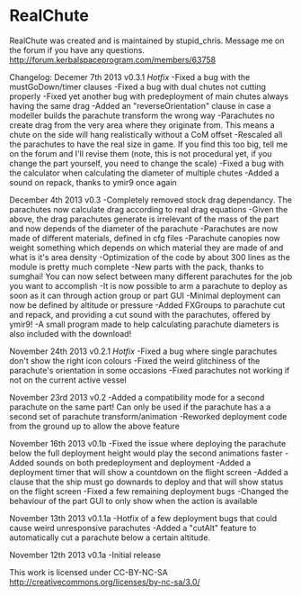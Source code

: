 RealChute
=========
RealChute was created and is maintained by stupid_chris. Message me on the forum if you have any questions.
http://forum.kerbalspaceprogram.com/members/63758

Changelog:
Decemer 7th 2013
v0.3.1
*Hotfix*
-Fixed a bug with the mustGoDown/timer clauses
-Fixed a bug with dual chutes not cutting properly
-Fixed yet another bug with predeployment of main chutes always having the same drag
-Added an "reverseOrientation" clause in case a modeller builds the parachute transform the wrong way
-Parachutes no create drag from the very area where they originate from. This means a chute on the side will hang realistically without a CoM offset
-Rescaled all the parachutes to have the real size in game. If you find this too big, tell me on the forum and I'll revise them (note, this is not procedural yet, if you change the part yourself, you need to change the scale)
-Fixed a bug with the calculator when calculating the diameter of multiple chutes
-Added a sound on repack, thanks to ymir9 once again

December 4th 2013
v0.3
-Completely removed stock drag dependancy. The parachutes now calculate drag according to real drag equations
-Given the above, the drag parachutes generate is irrelevant of the mass of the part and now depends of the diameter of the parachute
-Parachutes are now made of different materials, defined in cfg files
-Parachute canopies now weight something which depends on which material they are made of and what is it's area density
-Optimization of the code by about 300 lines as the module is pretty much complete
-New parts with the pack, thanks to sumghai! You can now select between many different parachutes for the job you want to accomplish
-It is now possible to arm a parachute to deploy as soon as it can through action group or part GUI
-Minimal deployment can now be defined by altitude or pressure
-Added FXGroups to parachute cut and repack, and providing a cut sound with the parachutes, offered by ymir9!
-A small program made to help calculating parachute diameters is also included with the download!

November 24th 2013
v0.2.1
*Hotfix*
-Fixed a bug where single parachutes don't show the right icon colours
-Fixed the weird glitchiness of the parachute's orientation in some occasions
-Fixed parachutes not working if not on the current active vessel

November 23rd 2013
v0.2
-Added a compatibility mode for a second parachute on the same part! Can only be used if the parachute has a a
second set of parachute transform/animation
-Reworked deployment code from the ground up to allow the above feature

November 16th 2013
v0.1b
-Fixed the issue where deploying the parachute below the full deployment height would play the second animations faster
-Added sounds on both predeployment and deployment
-Added a deployment timer that will show a countdown on the flight screen
-Added a clause that the ship must go downards to deploy and that will show status on the flight screen
-Fixed a few remaining deployment bugs
-Changed the behaviour of the part GUI to only show when the action is available

November 13th 2013
v0.1.1a
-Hotfix of a few deployment bugs that could cause weird unresponsive parachutes
-Added a "cutAlt" feature to automatically cut a parachute below a certain altitude.

November 12th 2013
v0.1a
-Initial release

This work is licensed under CC-BY-NC-SA
http://creativecommons.org/licenses/by-nc-sa/3.0/
